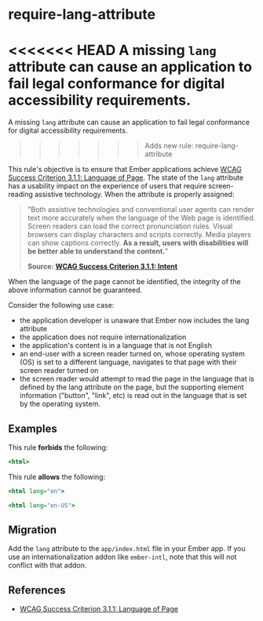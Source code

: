 # require-lang-attribute

<<<<<<< HEAD
A missing `lang` attribute can cause an application to fail legal conformance for digital accessibility requirements.
=======
A missing `lang` attribute can cause an application to fail legal conformance for digital accessibility requirements. 
>>>>>>> Adds new rule: require-lang-attribute

This rule's objective is to ensure that Ember applications achieve [WCAG Success Criterion 3.1.1: Language of Page](https://www.w3.org/WAI/WCAG21/Understanding/language-of-page.html). The state of the `lang` attribute has a usability impact on the experience of users that require screen-reading assistive technology. When the attribute is properly assigned:

> "Both assistive technologies and conventional user agents can render text more accurately when the language of the Web page is identified. Screen readers can load the correct pronunciation rules. Visual browsers can display characters and scripts correctly. Media players can show captions correctly. **As a result, users with disabilities will be better able to understand the content.**"
>
> **Source: [WCAG Success Criterion 3.1.1: Intent](https://www.w3.org/WAI/WCAG21/Understanding/language-of-page.html#intent)**

When the language of the page cannot be identified, the integrity of the above information cannot be guaranteed.

Consider the following use case:

* the application developer is unaware that Ember now includes the lang attribute
* the application does not require internationalization
* the application's content is in a language that is not English
* an end-user with a screen reader turned on, whose operating system (OS) is set to a different language, navigates to that page with their screen reader turned on
* the screen reader would attempt to read the page in the language that is defined by the lang attribute on the page, but the supporting element information ("button", "link", etc) is read out in the language that is set by the operating system.

## Examples

This rule **forbids** the following:

```hbs
<html>
```

This rule **allows** the following:

```hbs
<html lang="en">
```

```hbs
<html lang="en-US">
```

## Migration

Add the `lang` attribute to the `app/index.html` file in your Ember app. If you use an internationalization addon like `ember-intl`, note that this will not conflict with that addon.

## References

* [WCAG Success Criterion 3.1.1: Language of Page](https://www.w3.org/WAI/WCAG21/Understanding/language-of-page.html)
